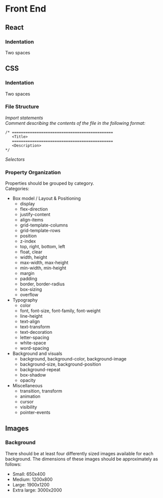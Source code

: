 # Front End
## React
### Indentation
Two spaces

## CSS
### Indentation
Two spaces

### File Structure
*Import statements*<br>
*Comment describing the contents of the file in the following format:*

```
/* =============================================
   <Title>
   =============================================
   <Description>
*/
```

*Selectors*

### Property Organization
Properties should be grouped by category.<br>
Categories:
- Box model / Layout & Positioning
  - display
  - flex-direction
  - justify-content
  - align-items
  - grid-template-columns
  - grid-template-rows
  - position
  - z-index
  - top, right, bottom, left
  - float, clear
  - width, height
  - max-width, max-height
  - min-width, min-height
  - margin
  - padding
  - border, border-radius
  - box-sizing
  - overflow
- Typography
  - color
  - font, font-size, font-family, font-weight
  - line-height
  - text-align
  - text-transform
  - text-decoration
  - letter-spacing
  - white-space
  - word-spacing
- Background and visuals
  - background, background-color, background-image
  - background-size, background-position
  - background-repeat
  - box-shadow
  - opacity
- Miscellaneous
  - transition, transform
  - animation
  - cursor
  - visibility
  - pointer-events

## Images
### Background
There should be at least four differently sized images available for each background.
The dimensions of these images should be approximately as follows:
- Small: 650x400
- Medium: 1200x800
- Large: 1900x1200
- Extra large: 3000x2000